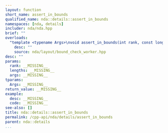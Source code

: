 ```yaml
---
layout: function
short_name: assert_in_bounds
qualified_name: nda::details::assert_in_bounds
namespaces: [nda, details]
includer: nda/nda.hpp
brief: ""
overloads:
  "template <typename Args>\nvoid assert_in_bounds(int rank, const long * lengths, const Args &... args)":
    desc: ""
    source: nda/layout/bound_check_worker.hpp
desc: ""
params:
  rank: __MISSING__
  lengths: __MISSING__
  args: __MISSING__
tparams:
  Args: __MISSING__
return_value: __MISSING__
example:
  desc: __MISSING__
  code: __MISSING__
see-also: []
title: nda::details::assert_in_bounds
permalink: /cpp-api/nda/details/assert_in_bounds
parent: nda::details
...
```


